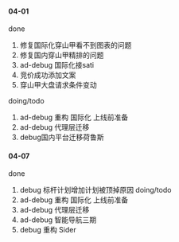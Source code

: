 #### 04-01

done
1. 修复国际化穿山甲看不到图表的问题
2. 修复国内穿山甲精排的问题
3. ad-debug 国际化接sati
4. 竞价成功添加文案
5. 穿山甲大盘请求条件变动

doing/todo
1. ad-debug 重构 国际化 上线前准备
2. ad-debug 代理层迁移
3. debug国内平台迁移荷鲁斯

#### 04-07

done
1. debug 标杆计划增加计划被顶掉原因
doing/todo
1. ad-debug 重构 国际化 上线前准备
2. ad-debug 代理层迁移
3. ad-debug 智能导航三期
4. debug 重构 Sider